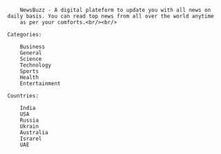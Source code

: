         NewsBuzz - A digital plateform to update you with all news on daily basis. You can read top news from all over the world anytime 
        as per your comforts.<br/><br/>

    Categories:
     
        Business
        General
        Science
        Technology
        Sports
        Health
        Entertainment

    Countries:

        India
        USA
        Russia
        Ukrain
        Australia
        Israrel
        UAE